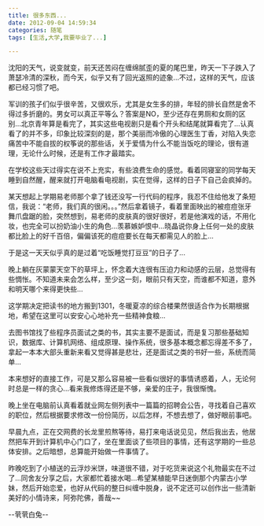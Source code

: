 ```yaml
---
title: 很多东西...
date: 2012-09-04 14:59:34
categories: 随笔
tags: [生活,大学,我要毕业了...]

---
```

沈阳的天气，说变就变，前天还苦闷在缠绵腻歪的夏的尾巴里，昨天一下子跌入了萧瑟冷清的深秋，而今天，似乎又有了回光返照的迹象…不过，这样的天气，应该都已经习惯了吧。

军训的孩子们似乎很辛苦，又很欢乐，尤其是女生多的排，年轻的排长自然是舍不得过多折磨的。男女可以真正平等么？答案是NO，至少还存在男厕和女厕的区别…北京青年算是看完了，其实这些电视剧只是看个开头和结尾就算看完了…认真看了的并不多，印象比较深刻的是，那个美丽而冷傲的心理医生丁香，对陷入失恋痛苦中不能自拔的权筝说的那些话，关于爱情为什么不能当饭吃的理论，很有道理，无论什么时候，还是有工作才最踏实。

在学校这些天过得实在说不上充实，有些浪费生命的感觉。看着同寝室的同学每天睡到自然醒，醒来就打开电脑看电视剧，实在觉得，这样的日子下自己会疯掉的。

某天想起上学期易老师那个拿了钱还没写一行代码的程序，我忍不住给他发了条短信，我说：“老师，我们真的很闲。。。”然后拿着镜子，看着里面映出的被痘痘张牙舞爪盘踞的脸，突然想到，易老师的皮肤真的很好很好，若是他演戏的话，不用化妆，也完全可以扮奶油小生的角色...羡慕嫉妒恨中...晓晶说你身上任何一处的皮肤都比脸上的好千百倍，偏偏该死的痘痘要长在每天都需见人的脸上...

于是这一天天似乎真的是过着“吃饭睡觉打豆豆”的日子了...

晚上躺在灰蒙蒙天空下的草坪上，怀念着大连很有压迫力和动感的云层，总觉得有些惆怅。不知道未来会怎么样，至少这一刻，眼前只有天空，而谁都不知道，意外和明天哪个来得更快些…

这学期决定把读书的地方搬到1301，冬暖夏凉的综合楼果然很适合作为长期根据地，希望在这里可以安安心心地补充一些精神食粮…

去图书馆找了些程序员面试之类的书，其实主要不是面试，而是复习那些基础知识，数据库、计算机网络、组成原理、操作系统，很多基本概念都忘得差不多了，拿起一本本大部头重新来看又觉得甚是悲壮，还是面试之类的书好一些，系统而简单...

本来想好的直接工作，可是又那么容易被一些看似很好的事情诱惑着，人，无论何时总是一样的贪心...看来我修炼得还是不够，亲爱的庄子，我很惭愧。

晚上坐在电脑前认真看着就业网左侧列表中一篇篇的招聘会公告，寻找着自己喜欢的职位，然后根据要求修改一份份简历，以后怎样，不想去想了，做好眼前事吧。

早晨九点，正在交网费的长龙里煎熬等待，易打来电话说见见，然后我出去，他居然把车开到计算机中心门口了，坐在里面谈了些项目的事情，还有这学期的一些总体安排。之后暗想，总算能开始做一件事情了。

昨晚吃到了小植送的云浮炒米饼，味道很不错，对于吃货来说这个礼物最实在不过了...同舍友分享之后，大家都忙着接水喝...希望某植能早日迷倒那个内蒙古小学妹，然后开始恋爱，也好从代码的整日纠缠中脱身，说不定还可以创作出一些清新美好的小情诗来，阿弥陀佛，善哉~~

--茕茕白兔--